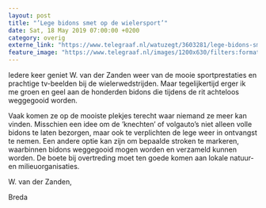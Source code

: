 ```yaml
---
layout: post
title: "’Lege bidons smet op de wielersport’"
date: Sat, 18 May 2019 07:00:00 +0200
category: overig
externe_link: "https://www.telegraaf.nl/watuzegt/3603281/lege-bidons-smet-op-de-wielersport"
feature_image: "https://www.telegraaf.nl/images/1200x630/filters:format(jpeg):quality(80)/cdn-kiosk-api.telegraaf.nl/6dde1c02-7891-11e9-987c-0218eaf05005.jpg"
---
```


<p class="intro">Iedere keer geniet W. van der Zanden weer van de mooie sportprestaties en prachtige tv-beelden bij de wielerwedstrijden. Maar tegelijkertijd erger ik me groen en geel aan de honderden bidons die tijdens de rit achteloos weggegooid worden.</p> <p>Vaak komen ze op de mooiste plekjes terecht waar niemand ze meer kan vinden. Misschien een idee om de ’knechten’ of volgauto’s niet alleen volle bidons te laten bezorgen, maar ook te verplichten de lege weer in ontvangst te nemen. Een andere optie kan zijn om bepaalde stroken te markeren, waarbinnen bidons weggegooid mogen worden en verzameld kunnen worden. De boete bij overtreding moet ten goede komen aan lokale natuur- en milieuorganisaties.</p><p>W. van der Zanden,</p><p>Breda</p>

